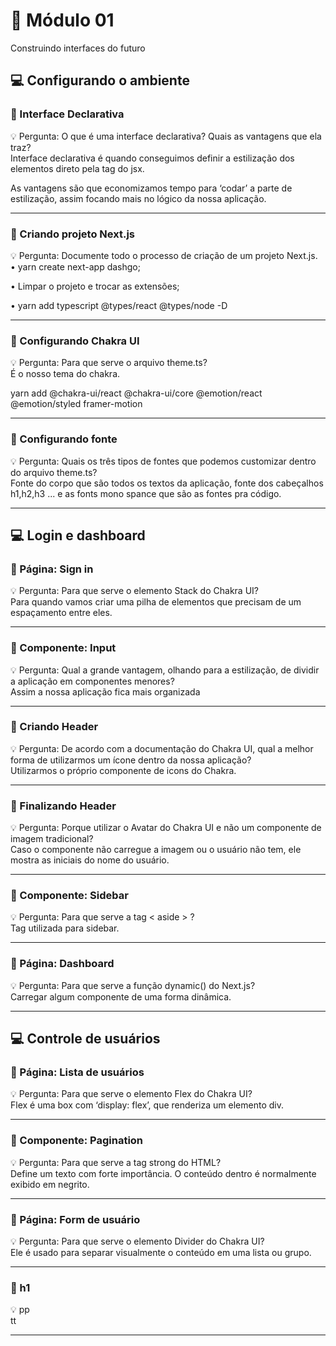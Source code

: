 # 📝 Módulo 01
Construindo interfaces do futuro

## 💻 Configurando o ambiente

### :hammer:	Interface Declarativa <br/>
:bulb:	Pergunta: O que é uma interface declarativa? Quais as vantagens que ela traz? <br/>
Interface declarativa é quando conseguimos definir a estilização dos elementos direto pela tag do jsx.

As vantagens são que economizamos tempo para ‘codar’ a parte de estilização, assim focando mais no lógico da nossa aplicação.

-----

### :hammer:	Criando projeto Next.js <br/>
:bulb:	Pergunta: Documente todo o processo de criação de um projeto Next.js.  <br/>
• yarn create next-app dashgo;

• Limpar o projeto e trocar as extensões;

• yarn add typescript @types/react @types/node -D

-----

### :hammer:	Configurando Chakra UI <br/>
:bulb:	Pergunta: Para que serve o arquivo theme.ts? <br/>
É o nosso tema do chakra.

yarn add @chakra-ui/react @chakra-ui/core @emotion/react @emotion/styled framer-motion

-----

### :hammer:	Configurando fonte <br/>
:bulb:	Pergunta: Quais os três tipos de fontes que podemos customizar dentro do arquivo theme.ts? <br/>
Fonte do corpo que são todos os textos da aplicação, fonte dos cabeçalhos h1,h2,h3 ... e as fonts mono spance que são as fontes pra código.

-----

## 💻 Login e dashboard

### 🔷	Página: Sign in <br/>
:bulb:	Pergunta: Para que serve o elemento Stack do Chakra UI? <br/>
Para quando vamos criar uma pilha de elementos que precisam de um espaçamento entre eles.

-----

### 🔷	Componente: Input <br/>
:bulb:	Pergunta: Qual a grande vantagem, olhando para a estilização, de dividir a aplicação em componentes menores? <br/>
Assim a nossa aplicação fica mais organizada

-----

### 🔷	Criando Header <br/>
:bulb:	Pergunta: De acordo com a documentação do Chakra UI, qual a melhor forma de utilizarmos um ícone dentro da nossa aplicação? <br/>
Utilizarmos o próprio componente de icons do Chakra.

-----

### 🔷	Finalizando Header <br/>
:bulb:	Pergunta: Porque utilizar o Avatar do Chakra UI e não um componente de imagem tradicional? <br/>
Caso o componente não carregue a imagem ou o usuário não tem, ele mostra as iniciais do nome do usuário.

-----

### 🔷	Componente: Sidebar <br/>
:bulb:	Pergunta: Para que serve a tag < aside > ? <br/>
Tag utilizada para sidebar.

-----

### 🔷	Página: Dashboard <br/>
:bulb:	Pergunta: Para que serve a função dynamic() do Next.js? <br/>
Carregar algum componente de uma forma dinâmica.

-----

## 💻 Controle de usuários

### 🛂	Página: Lista de usuários <br/>
:bulb:	Pergunta: Para que serve o elemento Flex do Chakra UI? <br/>
Flex é uma box com ‘display: flex’, que renderiza um elemento div.

-----

### 🛂	Componente: Pagination <br/>
:bulb:	Pergunta: Para que serve a tag strong do HTML? <br/>
Define um texto com forte importância. O conteúdo dentro é normalmente exibido em negrito.

-----

### 🛂	Página: Form de usuário <br/>
:bulb:	Pergunta: Para que serve o elemento Divider do Chakra UI? <br/>
Ele é usado para separar visualmente o conteúdo em uma lista ou grupo.

-----

### :hammer:	h1 <br/>
:bulb:	pp <br/>
tt

-----
